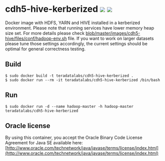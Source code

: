 # cdh5-hive-kerberized [![][layers-badge]][layers-link] [![][version-badge]][dockerhub-link]
           
[layers-badge]: https://images.microbadger.com/badges/image/teradatalabs/cdh5-hive-kerberized.svg
[layers-link]: https://microbadger.com/images/teradatalabs/cdh5-hive-kerberized
[version-badge]: https://images.microbadger.com/badges/version/teradatalabs/cdh5-hive-kerberized.svg
[dockerhub-link]: https://hub.docker.com/r/teradatalabs/cdh5-hive-kerberized

Docker image with HDFS, YARN and HIVE installed in a kerberized environment. Please note that running services have lower memory heap size set.
For more details please check [blob/master/images/cdh5-hive/files/conf/hadoop-env.sh](configuration) file.
If you want to work on larger datasets please tune those settings accordingly, the current settings should be optimal
for general correctness testing.

## Build

```
$ sudo docker build -t teradatalabs/cdh5-hive-kerberized .
$ sudo docker run --rm -it teradatalabs/cdh5-hive-kerberized /bin/bash
```

## Run

```
$ sudo docker run -d --name hadoop-master -h hadoop-master teradatalabs/cdh5-hive-kerberized
```

## Oracle license

By using this container, you accept the Oracle Binary Code License Agreement for Java SE available here:
[http://www.oracle.com/technetwork/java/javase/terms/license/index.html](http://www.oracle.com/technetwork/java/javase/terms/license/index.html)
